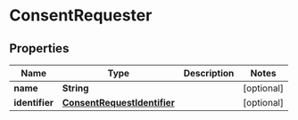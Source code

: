 

# ConsentRequester


## Properties

| Name | Type | Description | Notes |
|------------ | ------------- | ------------- | -------------|
|**name** | **String** |  |  [optional] |
|**identifier** | [**ConsentRequestIdentifier**](ConsentRequestIdentifier.md) |  |  [optional] |



